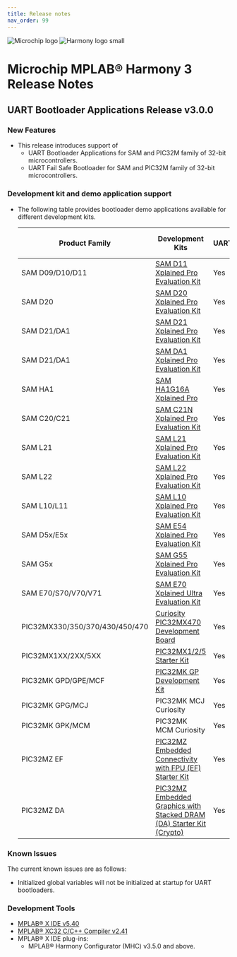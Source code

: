 ```yaml
---
title: Release notes
nav_order: 99
---
```


![Microchip logo](https://raw.githubusercontent.com/wiki/Microchip-MPLAB-Harmony/Microchip-MPLAB-Harmony.github.io/images/microchip_logo.png)
![Harmony logo small](https://raw.githubusercontent.com/wiki/Microchip-MPLAB-Harmony/Microchip-MPLAB-Harmony.github.io/images/microchip_mplab_harmony_logo_small.png)

# Microchip MPLAB® Harmony 3 Release Notes

## UART Bootloader Applications Release v3.0.0
### New Features

- This release introduces support of
    - UART Bootloader Applications for SAM and PIC32M family of 32-bit microcontrollers.
    - UART Fail Safe Bootloader for SAM and PIC32M family of 32-bit microcontrollers.

### Development kit and demo application support
- The following table provides bootloader demo applications available for different development kits.

    | Product Family                 | Development Kits                                    | UART             | UART Fail Safe            |
    | ------------------------------ | --------------------------------------------------- | ---------------- | ------------------------- |
    | SAM D09/D10/D11                | [SAM D11 Xplained Pro Evaluation Kit](https://www.microchip.com/developmenttools/ProductDetails/atsamd11-xpro)               | Yes              | NA                        |
    | SAM D20                        | [SAM D20 Xplained Pro Evaluation Kit](https://www.microchip.com/DevelopmentTools/ProductDetails.aspx?PartNO=ATSAMD20-XPRO)   | Yes              | NA                        |
    | SAM D21/DA1                    | [SAM D21 Xplained Pro Evaluation Kit](https://www.microchip.com/DevelopmentTools/ProductDetails.aspx?PartNO=ATSAMD21-XPRO)   | Yes              | NA                        |
    | SAM D21/DA1                    | [SAM DA1 Xplained Pro Evaluation Kit](https://www.microchip.com/DevelopmentTools/ProductDetails/PartNO/ATSAMDA1-XPRO)        | Yes              | NA                        |
    | SAM HA1                        | [SAM HA1G16A Xplained Pro](https://www.microchip.com/DevelopmentTools/ProductDetails/PartNO/ATSAMHA1G16A-XPRO)    | Yes              | NA                        |
    | SAM C20/C21                    | [SAM C21N Xplained Pro Evaluation Kit](https://www.microchip.com/DevelopmentTools/ProductDetails.aspx?PartNO=ATSAMC21-XPRO)   | Yes              | NA                        |
    | SAM L21                        | [SAM L21 Xplained Pro Evaluation Kit](https://www.microchip.com/developmenttools/ProductDetails/ATSAML21-XPRO-B)             | Yes              | NA                        |
    | SAM L22                        | [SAM L22 Xplained Pro Evaluation Kit](https://www.microchip.com/developmenttools/ProductDetails/ATSAML22-XPRO-B)             | Yes              | NA                        |
    | SAM L10/L11                    | [SAM L10 Xplained Pro Evaluation Kit](https://www.microchip.com/DevelopmentTools/ProductDetails/dm320204)                    | Yes              | NA                        |
    | SAM D5x/E5x                    | [SAM E54 Xplained Pro Evaluation Kit](https://www.microchip.com/developmenttools/ProductDetails/ATSAME54-XPRO)               | Yes              | Yes                       |
    | SAM G5x                        | [SAM G55 Xplained Pro Evaluation Kit](https://www.microchip.com/developmenttools/ProductDetails/atsamg55-xpro)               | Yes              | NA                        |
    | SAM E70/S70/V70/V71            | [SAM E70 Xplained Ultra Evaluation Kit](https://www.microchip.com/DevelopmentTools/ProductDetails.aspx?PartNO=ATSAME70-XULT)   | Yes              | NA                        |
    | PIC32MX330/350/370/430/450/470 | [Curiosity PIC32MX470 Development Board](https://www.microchip.com/DevelopmentTools/ProductDetails/dm320103)                    | Yes              | NA                        |
    | PIC32MX1XX/2XX/5XX             | [PIC32MX1/2/5 Starter Kit](https://www.microchip.com/developmenttools/productdetails/dm320100)                                                                                       | Yes              | NA                        |
    | PIC32MK GPD/GPE/MCF            | [PIC32MK GP Development Kit](https://www.microchip.com/developmenttools/ProductDetails/dm320106)                                                                                       | Yes              | Yes                       |
    | PIC32MK GPG/MCJ                | PIC32MK MCJ Curiosity                               | Yes              | NA                        |
    | PIC32MK GPK/MCM                | PIC32MK MCM Curiosity                               | Yes              | Yes                       |
    | PIC32MZ EF                     | [PIC32MZ Embedded Connectivity with FPU (EF) Starter Kit](https://www.microchip.com/Developmenttools/ProductDetails/Dm320007)                    | Yes              | Yes                       |
    | PIC32MZ DA                     | [PIC32MZ Embedded Graphics with Stacked DRAM (DA) Starter Kit (Crypto)](https://www.microchip.com/DevelopmentTools/ProductDetails/DM320010-C)                  | Yes              | Yes                       |


### Known Issues

The current known issues are as follows:

* Initialized global variables will not be initialized at startup for UART bootloaders.

### Development Tools

* [MPLAB® X IDE v5.40](https://www.microchip.com/mplab/mplab-x-ide)
* [MPLAB® XC32 C/C++ Compiler v2.41](https://www.microchip.com/mplab/compilers)
* MPLAB® X IDE plug-ins:
    * MPLAB® Harmony Configurator (MHC) v3.5.0 and above.
